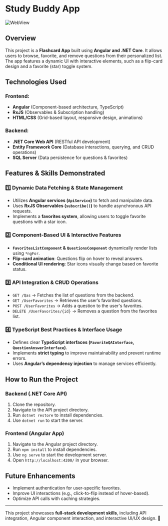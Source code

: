 # Study Buddy App
![WebView](./study-buddy-ui/src/images/pic1.png)

## Overview
This project is a **Flashcard App** built using **Angular and .NET Core**. It allows users to browse, favorite, and remove questions from their personalized list. The app features a dynamic UI with interactive elements, such as a flip-card design and a favorite (star) toggle system.

## Technologies Used
### Frontend:
- **Angular** (Component-based architecture, TypeScript)
- **RxJS** (Observables & Subscription handling)
- **HTML/CSS** (Grid-based layout, responsive design, animations)

### Backend:
- **.NET Core Web API** (RESTful API development)
- **Entity Framework Core** (Database interactions, querying, and CRUD operations)
- **SQL Server** (Data persistence for questions & favorites)

## Features & Skills Demonstrated
### **1️⃣ Dynamic Data Fetching & State Management**
- Utilizes **Angular services (`ApiService`)** to fetch and manipulate data.
- Uses **RxJS Observables (`subscribe()`)** to handle asynchronous API requests.
- Implements a **favorites system**, allowing users to toggle favorite questions with a star icon.

### **2️⃣ Component-Based UI & Interactive Features**
- **`FavoritesListComponent` & `QuestionsComponent`** dynamically render lists using `*ngFor`.
- **Flip-card animation**: Questions flip on hover to reveal answers.
- **Conditional UI rendering**: Star icons visually change based on favorite status.

### **3️⃣ API Integration & CRUD Operations**
- `GET /Qas` → Fetches the list of questions from the backend.
- `GET /UserFavorites` → Retrieves the user’s favorited questions.
- `POST /UserFavorites` → Adds a question to the user's favorites.
- `DELETE /UserFavorites/{id}` → Removes a question from the favorites list.

### **4️⃣ TypeScript Best Practices & Interface Usage**
- Defines clear **TypeScript interfaces (`FavoriteQAInterface`, `QuestionAnswerInterface`)**.
- Implements **strict typing** to improve maintainability and prevent runtime errors.
- Uses **Angular’s dependency injection** to manage services efficiently.

## How to Run the Project
### **Backend (.NET Core API)**
1. Clone the repository.
2. Navigate to the API project directory.
3. Run `dotnet restore` to install dependencies.
4. Use `dotnet run` to start the server.

### **Frontend (Angular App)**
1. Navigate to the Angular project directory.
2. Run `npm install` to install dependencies.
3. Use `ng serve` to start the development server.
4. Open `http://localhost:4200/` in your browser.

## Future Enhancements
- Implement authentication for user-specific favorites.
- Improve UI interactions (e.g., click-to-flip instead of hover-based).
- Optimize API calls with caching strategies.

---
This project showcases **full-stack development skills**, including API integration, Angular component interaction, and interactive UI/UX design. 🚀

